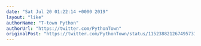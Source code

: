```yaml
---
date: "Sat Jul 20 01:22:14 +0000 2019"
layout: "like"
authorName: "T-town Python"
authorUrl: "https://twitter.com/PythonTown"
originalPost: "https://twitter.com/PythonTown/status/1152388212674957315"
---
```

